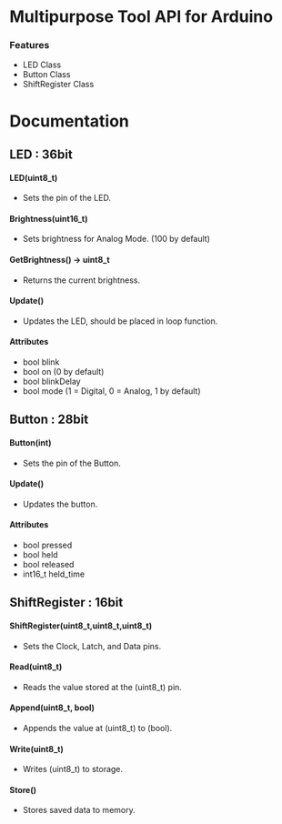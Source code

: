 

# Multipurpose Tool API for Arduino

### Features
* LED Class
* Button Class
* ShiftRegister Class

# Documentation

## LED : 36bit
#### LED(uint8_t)
- Sets the pin of the LED.
#### Brightness(uint16_t)
- Sets brightness for Analog Mode. (100 by default)
#### GetBrightness() -> uint8_t
- Returns the current brightness.
#### Update()
- Updates the LED, should be placed in loop function.
#### Attributes
- bool blink
- bool on (0 by default)
- bool blinkDelay
- bool mode (1 = Digital, 0 = Analog, 1 by default)

## Button : 28bit
#### Button(int)
- Sets the pin of the Button.
#### Update()
- Updates the button.
#### Attributes
- bool pressed
- bool held
- bool released 
- int16_t held_time

## ShiftRegister : 16bit
#### ShiftRegister(uint8_t,uint8_t,uint8_t)
- Sets the Clock, Latch, and Data pins.
#### Read(uint8_t)
- Reads the value stored at the (uint8_t) pin.
#### Append(uint8_t, bool)
- Appends the value at (uint8_t) to (bool).
#### Write(uint8_t)
- Writes (uint8_t) to storage.
#### Store()
- Stores saved data to memory.